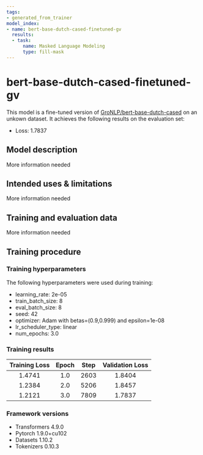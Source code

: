 ```yaml
---
tags:
- generated_from_trainer
model_index:
- name: bert-base-dutch-cased-finetuned-gv
  results:
  - task:
      name: Masked Language Modeling
      type: fill-mask
---
```


<!-- This model card has been generated automatically according to the information the Trainer had access to. You
should probably proofread and complete it, then remove this comment. -->

# bert-base-dutch-cased-finetuned-gv

This model is a fine-tuned version of [GroNLP/bert-base-dutch-cased](https://huggingface.co/GroNLP/bert-base-dutch-cased) on an unkown dataset.
It achieves the following results on the evaluation set:
- Loss: 1.7837

## Model description

More information needed

## Intended uses & limitations

More information needed

## Training and evaluation data

More information needed

## Training procedure

### Training hyperparameters

The following hyperparameters were used during training:
- learning_rate: 2e-05
- train_batch_size: 8
- eval_batch_size: 8
- seed: 42
- optimizer: Adam with betas=(0.9,0.999) and epsilon=1e-08
- lr_scheduler_type: linear
- num_epochs: 3.0

### Training results

| Training Loss | Epoch | Step | Validation Loss |
|:-------------:|:-----:|:----:|:---------------:|
| 1.4741        | 1.0   | 2603 | 1.8404          |
| 1.2384        | 2.0   | 5206 | 1.8457          |
| 1.2121        | 3.0   | 7809 | 1.7837          |


### Framework versions

- Transformers 4.9.0
- Pytorch 1.9.0+cu102
- Datasets 1.10.2
- Tokenizers 0.10.3
